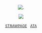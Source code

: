 <p align="center"

![.](https://komarev.com/ghpvc/?username=itarinn&color=aaaaaa&label=people)

<p align="center"

![](https://github.com/user-attachments/assets/47e5a639-61fa-4aea-bcc6-c29a7ebd8055)

<p align="center"

<sub>[STRAWPAGE](https://angelshots.straw.page)ㅤ[ATA](https://alleycat.atabook.org)</sub>

</p

